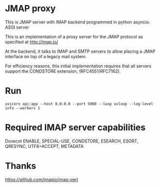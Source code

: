 # JMAP proxy
This is JMAP server with IMAP backend programmed in python asyncio.
ASGI server 

This is an implementation of a proxy server for the JMAP protocol as specified at http://jmap.io/

At the backend, it talks to IMAP and SMTP servers to allow placing a JMAP interface on top of a legacy mail system.

For efficiency reasons, this initial implementation requires that all servers support the CONDSTORE extension, (RFC4551/RFC7162).

# Run

    uvicorn api:app --host 0.0.0.0 --port 5000 --loop uvloop --log-level info --workers 1

# Required IMAP server capabilities

Dovecot
ENABLE, SPECIAL-USE, CONDSTORE, ESEARCH, ESORT, QRESYNC, UTF8=ACCEPT, METADATA

# Thanks
https://github.com/jmapio/jmap-perl
